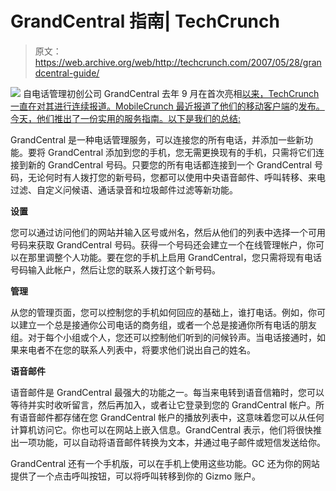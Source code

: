 # GrandCentral 指南| TechCrunch

> 原文：<https://web.archive.org/web/http://techcrunch.com/2007/05/28/grandcentral-guide/>

[![](img/fecb50b81a581c4ce1f67d160e9d2998.png)](https://web.archive.org/web/20161107073323/http://grandcentral.com/mobile) 自电话管理初创公司 GrandCentral 去年 9 月在首次亮相[以来，TechCrunch 一直在对其进行连续报道。MobileCrunch 最近报道了他们的移动客户端](https://web.archive.org/web/20161107073323/http://www.techcrunch.com/2006/09/25/grandcentral-could-make-phones-lovable-again/)的[发布。今天，他们推出了一份实用的服务指南。以下是我们的总结:](https://web.archive.org/web/20161107073323/http://mobilecrunch.com/2007/04/25/grandcentral-launches-mobile-version/)

GrandCentral 是一种电话管理服务，可以连接您的所有电话，并添加一些新功能。要将 GrandCentral 添加到您的手机，您无需更换现有的手机，只需将它们连接到新的 GrandCentral 号码。只要您的所有电话都连接到一个 GrandCentral 号码，无论何时有人拨打您的新号码，您都可以使用中央语音邮件、呼叫转移、来电过滤、自定义问候语、通话录音和垃圾邮件过滤等新功能。

**设置**

您可以通过访问他们的网站并输入区号或州名，然后从他们的列表中选择一个可用号码来获取 GrandCentral 号码。获得一个号码还会建立一个在线管理帐户，你可以在那里调整个人功能。要在您的手机上启用 GrandCentral，您只需将现有电话号码输入此帐户，然后让您的联系人拨打这个新号码。

**管理**

从您的管理页面，您可以控制您的手机如何回应的基础上，谁打电话。例如，你可以建立一个总是接通你公司电话的商务组，或者一个总是接通你所有电话的朋友组。对于每个小组或个人，您还可以控制他们听到的问候铃声。当电话接通时，如果来电者不在您的联系人列表中，将要求他们说出自己的姓名。

**语音邮件**

语音邮件是 GrandCentral 最强大的功能之一。每当来电转到语音信箱时，您可以等待并实时收听留言，然后再加入，或者让它登录到您的 GrandCentral 帐户。所有语音邮件都存储在您 GrandCentral 帐户的播放列表中，这意味着您可以从任何计算机访问它。你也可以在网站上嵌入信息。GrandCentral 表示，他们将很快推出一项功能，可以自动将语音邮件转换为文本，并通过电子邮件或短信发送给你。

GrandCentral 还有一个手机版，可以在手机上使用这些功能。GC 还为你的网站提供了一个点击呼叫按钮，可以将呼叫转移到你的 Gizmo 账户。